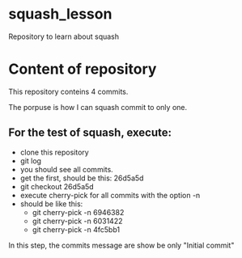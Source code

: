 # squash_lesson
Repository to learn about squash

# Content of repository

This repository conteins 4 commits.

The porpuse is how I can squash commit to only one.

## For the test of squash, execute:

  * clone this repository
  * git log
  * you should see all commits.
  * get the first, should be this: 26d5a5d
  * git checkout 26d5a5d
  * execute cherry-pick for all commits with the option -n
  * should be like this:
    * git cherry-pick -n 6946382
    * git cherry-pick -n 6031422
    * git cherry-pick -n 4fc5bb1

  In this step, the commits message are show be only "Initial commit"
